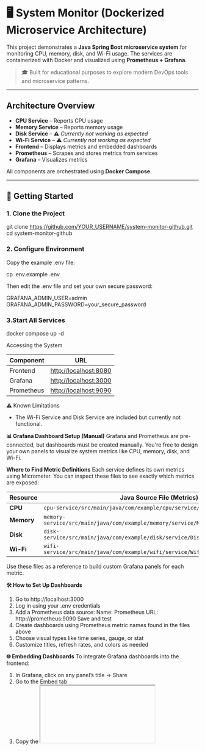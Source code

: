 # 🖥️ System Monitor (Dockerized Microservice Architecture)

This project demonstrates a **Java Spring Boot microservice system** for monitoring CPU, memory, disk, and Wi-Fi usage. The services are containerized with Docker and visualized using **Prometheus + Grafana**.

> 🎓 Built for educational purposes to explore modern DevOps tools and microservice patterns.

---

##  Architecture Overview

- **CPU Service** – Reports CPU usage
- **Memory Service** – Reports memory usage
- **Disk Service** – ⚠️ *Currently not working as expected*
- **Wi-Fi Service** – ⚠️ *Currently not working as expected*
- **Frontend** – Displays metrics and embedded dashboards
- **Prometheus** – Scrapes and stores metrics from services
- **Grafana** – Visualizes metrics

All components are orchestrated using **Docker Compose**.

---

## 🚀 Getting Started

### 1. Clone the Project
git clone https://github.com/YOUR_USERNAME/system-monitor-github.git
cd system-monitor-github

### 2. Configure Environment

Copy the example .env file:

cp .env.example .env

Then edit the .env file and set your own secure password:

GRAFANA_ADMIN_USER=admin
GRAFANA_ADMIN_PASSWORD=your_secure_password

### 3.Start All Services

docker compose up -d

Accessing the System

| Component  | URL                                            |
| ---------- | ---------------------------------------------- |
| Frontend   | [http://localhost:8080](http://localhost:8080) |
| Grafana    | [http://localhost:3000](http://localhost:3000) |
| Prometheus | [http://localhost:9090](http://localhost:9090) |

⚠️ Known Limitations

* The Wi-Fi Service and Disk Service are included but currently not functional.

**📊 Grafana Dashboard Setup (Manual)**
Grafana and Prometheus are pre-connected, but dashboards must be created manually. You're free to design your own panels to visualize system metrics like CPU, memory, disk, and Wi-Fi.

**Where to Find Metric Definitions**
Each service defines its own metrics using Micrometer. You can inspect these files to see exactly which metrics are exposed:

| Resource   | Java Source File (Metrics)                                                          |
| ---------- | ----------------------------------------------------------------------------------- |
| **CPU**    | `cpu-service/src/main/java/com/example/cpu/service/CpuMetricsService.java`          |
| **Memory** | `memory-service/src/main/java/com/example/memory/service/MemoryMetricsService.java` |
| **Disk**   | `disk-service/src/main/java/com/example/disk/service/DiskMetricsService.java`       |
| **Wi-Fi**  | `wifi-service/src/main/java/com/example/wifi/service/WifiMetricsService.java`       |

Use these files as a reference to build custom Grafana panels for each metric.

**🛠️ How to Set Up Dashboards**
1. Go to http://localhost:3000
2. Log in using your .env credentials
3. Add a Prometheus data source:
   Name: Prometheus
   URL: http://prometheus:9090
   Save and test
4. Create dashboards using Prometheus metric names found in the files above
5. Choose visual types like time series, gauge, or stat
6. Customize titles, refresh rates, and colors as needed

**🌐 Embedding Dashboards**
To integrate Grafana dashboards into the frontend:
1. In Grafana, click on any panel’s title → Share
2. Go to the Embed tab
3. Copy the <iframe> code
4. Paste it into the appropriate file in the Frontend Service (e.g., frontend/templates/index.html) for display

💡 This setup lets you visualize only what you need, how you want — the project encourages hands-on customization of dashboards.

🛠️ Tech Stack
* Java 17 / Spring Boot
* Docker & Docker Compose
* Prometheus
* Grafana
* HTML/CSS (Frontend)

📝 License
This project was created for **educational and demonstration purposes**.
It is licensed under the [MIT License](LICENSE).

> ⚠️ You are free to use, modify, and distribute this software under the terms of the MIT License.  
> However, the authors are **not liable** for any damages, losses, or issues arising from the use of this code in any context, including commercial applications.  
> Use it **at your own risk**.












